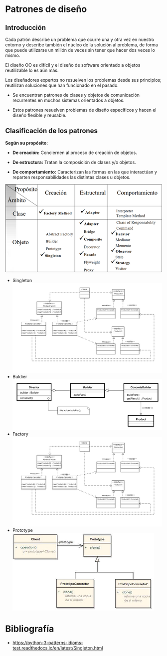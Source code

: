 # Patrones de diseño

## Introducción

Cada patrón describe un problema que ocurre una y otra vez en nuestro entorno y describe también el núcleo de 
la solución al problema, de forma que puede utilizarse un millón de veces sin tener que hacer dos veces lo mismo.

El diseño OO es difícil y el diseño de software orientado a objetos reutilizable lo es aún más.

Los diseñadores expertos no resuelven los problemas desde sus principios; reutilizan soluciones que han funcionado en el pasado.

* Se encuentran patrones de clases y objetos de comunicación recurrentes en muchos sistemas orientados a objetos.

* Estos patrones resuelven problemas de diseño específicos y hacen el diseño flexible y reusable.

## Clasificación de los patrones

**Según su propósito:**

* **De creación:** Conciernen al proceso de creación de objetos.

* **De estructura:** Tratan la composición de clases y/o objetos.

* **De comportamiento:** Caracterizan las formas en las que interactúan y reparten responsabilidades las distintas clases u objetos.

![imagen](/Imagenes/imagen1.PNG)

- Singleton
![imagen](/Imagenes/imagen2.PNG)
- Buldier
![imagen](/Imagenes/imagen3.PNG)
- Factory
![imagen](/Imagenes/imagen4.PNG)
- Prototype
![imagen](/Imagenes/imagen5.PNG)

# Bibliografía

* https://python-3-patterns-idioms-test.readthedocs.io/en/latest/Singleton.html

